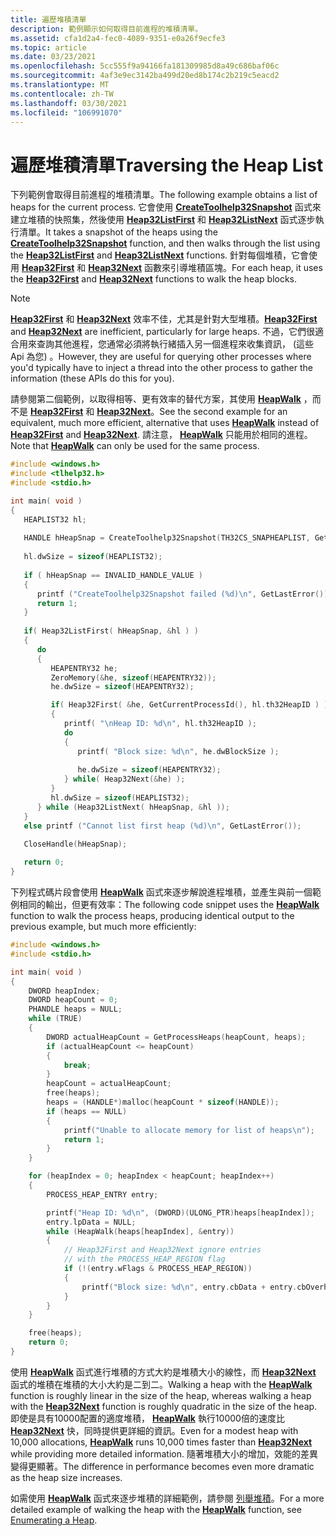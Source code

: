 ```yaml
---
title: 遍歷堆積清單
description: 範例顯示如何取得目前進程的堆積清單。
ms.assetid: cfa1d2a4-fec0-4089-9351-e0a26f9ecfe3
ms.topic: article
ms.date: 03/23/2021
ms.openlocfilehash: 5cc555f9a94166fa181309985d8a49c686baf06c
ms.sourcegitcommit: 4af3e9ec3142ba499d20ed8b174c2b219c5eacd2
ms.translationtype: MT
ms.contentlocale: zh-TW
ms.lasthandoff: 03/30/2021
ms.locfileid: "106991070"
---
```

# <a name="traversing-the-heap-list"></a><span data-ttu-id="db62b-103">遍歷堆積清單</span><span class="sxs-lookup"><span data-stu-id="db62b-103">Traversing the Heap List</span></span>

<span data-ttu-id="db62b-104">下列範例會取得目前進程的堆積清單。</span><span class="sxs-lookup"><span data-stu-id="db62b-104">The following example obtains a list of heaps for the current process.</span></span> <span data-ttu-id="db62b-105">它會使用 [**CreateToolhelp32Snapshot**](/windows/desktop/api/TlHelp32/nf-tlhelp32-createtoolhelp32snapshot) 函式來建立堆積的快照集，然後使用 [**Heap32ListFirst**](/windows/desktop/api/TlHelp32/nf-tlhelp32-heap32listfirst) 和 [**Heap32ListNext**](/windows/desktop/api/TlHelp32/nf-tlhelp32-heap32listnext) 函式逐步執行清單。</span><span class="sxs-lookup"><span data-stu-id="db62b-105">It takes a snapshot of the heaps using the [**CreateToolhelp32Snapshot**](/windows/desktop/api/TlHelp32/nf-tlhelp32-createtoolhelp32snapshot) function, and then walks through the list using the [**Heap32ListFirst**](/windows/desktop/api/TlHelp32/nf-tlhelp32-heap32listfirst) and [**Heap32ListNext**](/windows/desktop/api/TlHelp32/nf-tlhelp32-heap32listnext) functions.</span></span> <span data-ttu-id="db62b-106">針對每個堆積，它會使用 [**Heap32First**](/windows/desktop/api/TlHelp32/nf-tlhelp32-heap32first) 和 [**Heap32Next**](/windows/desktop/api/TlHelp32/nf-tlhelp32-heap32next) 函數來引導堆積區塊。</span><span class="sxs-lookup"><span data-stu-id="db62b-106">For each heap, it uses the [**Heap32First**](/windows/desktop/api/TlHelp32/nf-tlhelp32-heap32first) and [**Heap32Next**](/windows/desktop/api/TlHelp32/nf-tlhelp32-heap32next) functions to walk the heap blocks.</span></span>

> [!NOTE]
> <span data-ttu-id="db62b-107">[**Heap32First**](/windows/desktop/api/TlHelp32/nf-tlhelp32-heap32first) 和 [**Heap32Next**](/windows/desktop/api/TlHelp32/nf-tlhelp32-heap32next) 效率不佳，尤其是針對大型堆積。</span><span class="sxs-lookup"><span data-stu-id="db62b-107">[**Heap32First**](/windows/desktop/api/TlHelp32/nf-tlhelp32-heap32first) and [**Heap32Next**](/windows/desktop/api/TlHelp32/nf-tlhelp32-heap32next) are inefficient, particularly for large heaps.</span></span> <span data-ttu-id="db62b-108">不過，它們很適合用來查詢其他進程，您通常必須將執行緒插入另一個進程來收集資訊， (這些 Api 為您) 。</span><span class="sxs-lookup"><span data-stu-id="db62b-108">However, they are useful for querying other processes where you'd typically have to inject a thread into the other process to gather the information (these APIs do this for you).</span></span>

<span data-ttu-id="db62b-109">請參閱第二個範例，以取得相等、更有效率的替代方案，其使用 [**HeapWalk**](/windows/desktop/api/heapapi/nf-heapapi-heapwalk) ，而不是 [**Heap32First**](/windows/desktop/api/TlHelp32/nf-tlhelp32-heap32first) 和 [**Heap32Next**](/windows/desktop/api/TlHelp32/nf-tlhelp32-heap32next)。</span><span class="sxs-lookup"><span data-stu-id="db62b-109">See the second example for an equivalent, much more efficient, alternative that uses [**HeapWalk**](/windows/desktop/api/heapapi/nf-heapapi-heapwalk) instead of [**Heap32First**](/windows/desktop/api/TlHelp32/nf-tlhelp32-heap32first) and [**Heap32Next**](/windows/desktop/api/TlHelp32/nf-tlhelp32-heap32next).</span></span> <span data-ttu-id="db62b-110">請注意， [**HeapWalk**](/windows/desktop/api/heapapi/nf-heapapi-heapwalk) 只能用於相同的進程。</span><span class="sxs-lookup"><span data-stu-id="db62b-110">Note that [**HeapWalk**](/windows/desktop/api/heapapi/nf-heapapi-heapwalk) can only be used for the same process.</span></span>

```C++
#include <windows.h>
#include <tlhelp32.h>
#include <stdio.h>

int main( void )
{
   HEAPLIST32 hl;
   
   HANDLE hHeapSnap = CreateToolhelp32Snapshot(TH32CS_SNAPHEAPLIST, GetCurrentProcessId());
   
   hl.dwSize = sizeof(HEAPLIST32);
   
   if ( hHeapSnap == INVALID_HANDLE_VALUE )
   {
      printf ("CreateToolhelp32Snapshot failed (%d)\n", GetLastError());
      return 1;
   }
   
   if( Heap32ListFirst( hHeapSnap, &hl ) )
   {
      do
      {
         HEAPENTRY32 he;
         ZeroMemory(&he, sizeof(HEAPENTRY32));
         he.dwSize = sizeof(HEAPENTRY32);

         if( Heap32First( &he, GetCurrentProcessId(), hl.th32HeapID ) )
         {
            printf( "\nHeap ID: %d\n", hl.th32HeapID );
            do
            {
               printf( "Block size: %d\n", he.dwBlockSize );
               
               he.dwSize = sizeof(HEAPENTRY32);
            } while( Heap32Next(&he) );
         }
         hl.dwSize = sizeof(HEAPLIST32);
      } while (Heap32ListNext( hHeapSnap, &hl ));
   }
   else printf ("Cannot list first heap (%d)\n", GetLastError());
   
   CloseHandle(hHeapSnap); 

   return 0;
}
```

<span data-ttu-id="db62b-111">下列程式碼片段會使用 [**HeapWalk**](/windows/desktop/api/heapapi/nf-heapapi-heapwalk) 函式來逐步解說進程堆積，並產生與前一個範例相同的輸出，但更有效率：</span><span class="sxs-lookup"><span data-stu-id="db62b-111">The following code snippet uses the [**HeapWalk**](/windows/desktop/api/heapapi/nf-heapapi-heapwalk) function to walk the process heaps, producing identical output to the previous example, but much more efficiently:</span></span>

```C++
#include <windows.h>
#include <stdio.h>

int main( void )
{
    DWORD heapIndex;
    DWORD heapCount = 0;
    PHANDLE heaps = NULL;
    while (TRUE)
    {
        DWORD actualHeapCount = GetProcessHeaps(heapCount, heaps);
        if (actualHeapCount <= heapCount)
        {
            break;
        }
        heapCount = actualHeapCount;
        free(heaps);
        heaps = (HANDLE*)malloc(heapCount * sizeof(HANDLE));
        if (heaps == NULL)
        {
            printf("Unable to allocate memory for list of heaps\n");
            return 1;
        }
    }

    for (heapIndex = 0; heapIndex < heapCount; heapIndex++)
    {
        PROCESS_HEAP_ENTRY entry;

        printf("Heap ID: %d\n", (DWORD)(ULONG_PTR)heaps[heapIndex]);
        entry.lpData = NULL;
        while (HeapWalk(heaps[heapIndex], &entry))
        {
            // Heap32First and Heap32Next ignore entries
            // with the PROCESS_HEAP_REGION flag
            if (!(entry.wFlags & PROCESS_HEAP_REGION))
            {
                printf("Block size: %d\n", entry.cbData + entry.cbOverhead);
            }
        }
    }

    free(heaps);
    return 0;
}
```

<span data-ttu-id="db62b-112">使用 [**HeapWalk**](/windows/desktop/api/heapapi/nf-heapapi-heapwalk) 函式進行堆積的方式大約是堆積大小的線性，而 [**Heap32Next**](/windows/desktop/api/TlHelp32/nf-tlhelp32-heap32next) 函式的堆積在堆積的大小大約是二到二。</span><span class="sxs-lookup"><span data-stu-id="db62b-112">Walking a heap with the [**HeapWalk**](/windows/desktop/api/heapapi/nf-heapapi-heapwalk) function is roughly linear in the size of the heap, whereas walking a heap with the [**Heap32Next**](/windows/desktop/api/TlHelp32/nf-tlhelp32-heap32next) function is roughly quadratic in the size of the heap.</span></span>
<span data-ttu-id="db62b-113">即使是具有10000配置的適度堆積， [**HeapWalk**](/windows/desktop/api/heapapi/nf-heapapi-heapwalk) 執行10000倍的速度比 [**Heap32Next**](/windows/desktop/api/TlHelp32/nf-tlhelp32-heap32next) 快，同時提供更詳細的資訊。</span><span class="sxs-lookup"><span data-stu-id="db62b-113">Even for a modest heap with 10,000 allocations, [**HeapWalk**](/windows/desktop/api/heapapi/nf-heapapi-heapwalk) runs 10,000 times faster than [**Heap32Next**](/windows/desktop/api/TlHelp32/nf-tlhelp32-heap32next) while providing more detailed information.</span></span> <span data-ttu-id="db62b-114">隨著堆積大小的增加，效能的差異變得更顯著。</span><span class="sxs-lookup"><span data-stu-id="db62b-114">The difference in performance becomes even more dramatic as the heap size increases.</span></span>

<span data-ttu-id="db62b-115">如需使用 [**HeapWalk**](/windows/desktop/api/heapapi/nf-heapapi-heapwalk) 函式來逐步堆積的詳細範例，請參閱 [列舉堆積](/windows/win32/memory/enumerating-a-heap)。</span><span class="sxs-lookup"><span data-stu-id="db62b-115">For a more detailed example of walking the heap with the [**HeapWalk**](/windows/desktop/api/heapapi/nf-heapapi-heapwalk) function, see [Enumerating a Heap](/windows/win32/memory/enumerating-a-heap).</span></span>
